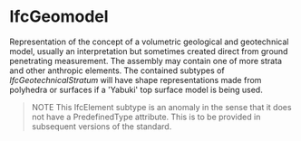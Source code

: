 # IfcGeomodel

Representation of the concept of a volumetric geological and geotechnical model, usually an interpretation but sometimes created direct from ground penetrating measurement.<!-- end of definition -->
The assembly may contain one of more strata and other anthropic elements. The contained subtypes of _IfcGeotechnicalStratum_ will have shape representations made from polyhedra or surfaces if a 'Yabuki' top surface model is being used.

> NOTE This IfcElement subtype is an anomaly in the sense that it does not have a PredefinedType attribute. This is to be provided in subsequent versions of the standard.
